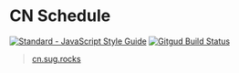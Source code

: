 # CN Schedule
[![Standard - JavaScript Style Guide](https://img.shields.io/badge/code%20style-standard-green.svg)](http://standardjs.com/)
[![Gitgud Build Status](https://gitgud.io/sug/cn-schedule/badges/master/build.svg)](https://gitgud.io/sug/cn-schedule/commits/master)


> [cn.sug.rocks](https://cn.sug.rocks/)
